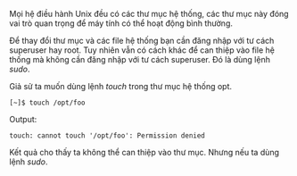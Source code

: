 Mọi hệ điều hành Unix đều có các thư mục hệ thống, các thư mục này đóng vai trò quan trọng để máy tính có thể hoạt động bình thường.

Để thay đổi thư mục và các file hệ thống bạn cần đăng nhập với tư cách superuser hay root. Tuy nhiên vẫn có cách khác để can thiệp vào file hệ thống mà không cần đăng nhập với tư cách superuser. Đó là dùng lệnh _sudo_.

Giả sử ta muốn dùng lệnh _touch_ trong thư mục hệ thống opt.

```
[~]$ touch /opt/foo
```

Output:

```
touch: cannot touch '/opt/foo': Permission denied
```

Kết quả cho thấy ta không thể can thiệp vào thư mục. Nhưng nếu ta dùng lệnh _sudo_.


